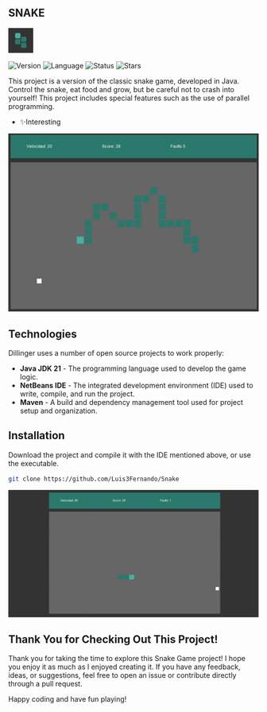 ## SNAKE

<img src="assets/logo_snake.png" alt="Snake Game Banner" width="50"/>

![Version](https://img.shields.io/badge/version-1.0.0-darkgreen) ![Language](https://img.shields.io/badge/language-Java-darkgreen) ![Status](https://img.shields.io/badge/status-in%20development-darkgreen)
![Stars](https://img.shields.io/github/stars/tu-usuario/tu-proyecto?style=social)


This project is a version of the classic snake game, developed in Java. Control the snake, eat food and grow, but be careful not to crash into yourself! This project includes special features such as the use of parallel programming.

- ✨Interesting


<img src="assets/capture_2.png" alt="Snake Game Banner" width="600"/>

## Technologies

Dillinger uses a number of open source projects to work properly:

- **Java JDK 21** - The programming language used to develop the game logic.
- **NetBeans IDE** - The integrated development environment (IDE) used to write, compile, and run the project.
- **Maven** - A build and dependency management tool used for project setup and organization.



## Installation

Download the project and compile it with the IDE mentioned above, or use the executable.


```sh
git clone https://github.com/Luis3Fernando/Snake
```

<img src="assets/capture_1.png" alt="Snake Game Banner" width="600"/>

## Thank You for Checking Out This Project!

Thank you for taking the time to explore this Snake Game project! I hope you enjoy it as much as I enjoyed creating it. If you have any feedback, ideas, or suggestions, feel free to open an issue or contribute directly through a pull request.

Happy coding and have fun playing!
